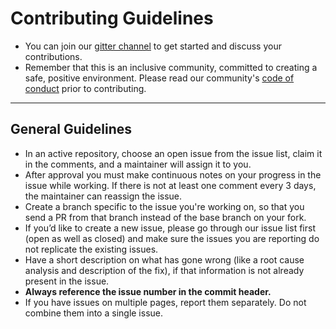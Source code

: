 # Contributing Guidelines
* You can join our [gitter channel](https://gitter.im/ACM-W-NITK-Community/community?utm_source=share-link&utm_medium=link&utm_campaign=share-link) to get started and discuss your contributions.
* Remember that this is an inclusive community, committed to creating a safe, positive environment. Please read our community's [code of conduct](https://github.com/acm-w-nitk/acm-w-nitk.github.io/blob/master/Code-of-conduct.md) prior to contributing.

---

## General Guidelines
* In an active repository, choose an open issue from the issue list, claim it in the comments, and a maintainer will assign it to you.  
* After approval you must make continuous notes on your progress in the issue while working.  If there is not at least one comment every 3 days, the maintainer can reassign the issue.
* Create a branch specific to the issue you're working on, so that you send a PR from that branch instead of the base branch on your fork.
* If you’d like to create a new issue, please go through our issue list first (open as well as closed) and make sure the issues you are reporting do not replicate the existing issues. 
* Have a short description on what has gone wrong (like a root cause analysis and description of the fix), if that information is not already present in the issue.
* **Always reference the issue number in the commit header.**
* If you have issues on multiple pages, report them separately. Do not combine them into a single issue.
